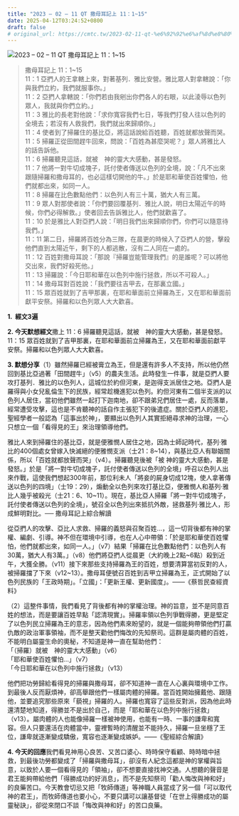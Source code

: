 ```yaml
---
title: "2023 – 02 – 11 QT 撒母耳記上 11：1~15"
date: 2025-04-12T03:24:52+0800
draft: false
# original_url: https://cmtc.tw/2023-02-11-qt-%e6%92%92%e6%af%8d%e8%80%b3%e8%a8%98%e4%b8%8a-11%ef%bc%9a115
---
```


![2023 – 02 – 11 QT 撒母耳記上 11：1~15](/images/qt.jpg  "2023 – 02 – 11 QT 撒母耳記上 11：1~15")

> 撒母耳記上 11：1~15  
> 11：1 亞捫人的王拿轄上來，對著基列．雅比安營。雅比眾人對拿轄說：「你與我們立約，我們就服事你。」  
> 11：2 亞捫人拿轄說：「你們若由我剜出你們各人的右眼，以此淩辱以色列眾人，我就與你們立約。」  
> 11：3 雅比的長老對他說：「求你寬容我們七日，等我們打發人往以色列的全境去；若沒有人救我們，我們就出來歸順你。」  
> 11：4 使者到了掃羅住的基比亞，將這話說給百姓聽，百姓就都放聲而哭。  
> 11：5 掃羅正從田間趕牛回來，問說：「百姓為甚麼哭呢？」眾人將雅比人的話告訴他。  
> 11：6 掃羅聽見這話，就被　神的靈大大感動，甚是發怒。  
> 11：7 他將一對牛切成塊子，託付使者傳送以色列的全境，說：「凡不出來跟隨掃羅和撒母耳的，也必這樣切開他的牛。」於是耶和華使百姓懼怕，他們就都出來，如同一人。  
> 11：8 掃羅在比色數點他們：以色列人有三十萬，猶大人有三萬。  
> 11：9 眾人對那使者說：「你們要回覆基列．雅比人說，明日太陽近午的時候，你們必得解救。」使者回去告訴雅比人，他們就歡喜了。  
> 11：10 於是雅比人對亞捫人說：「明日我們出來歸順你們，你們可以隨意待我們。」  
> 11：11 第二日，掃羅將百姓分為三隊，在晨更的時候入了亞捫人的營，擊殺他們直到太陽近午，剩下的人都逃散，沒有二人同在一處的。  
> 11：12 百姓對撒母耳說：「那說『掃羅豈能管理我們』的是誰呢？可以將他交出來，我們好殺死他。」  
> 11：13 掃羅說：「今日耶和華在以色列中施行拯救，所以不可殺人。」  
> 11：14 撒母耳對百姓說：「我們要往吉甲去，在那裏立國。」  
> 11：15 眾百姓就到了吉甲那裏，在耶和華面前立掃羅為王，又在耶和華面前獻平安祭。掃羅和以色列眾人大大歡喜。

**1.  經文3遍**

**2. 今天默想經文**撒上 11：6 掃羅聽見這話，就被　神的靈大大感動，甚是發怒。  
11：15 眾百姓就到了吉甲那裏，在耶和華面前立掃羅為王，又在耶和華面前獻平安祭。掃羅和以色列眾人大大歡喜。

**3. 默想分享**（1）雖然掃羅已經被膏立為王，但是還有許多人不支持，所以他仍然回到基比亞過著「田間趕牛」（v5）的農夫生活。此時發生一件事，就是亞捫人要攻打基列．雅比的以色列人，這城位於約但河東，是迦得支派居住之地。亞捫人是羅得與小女兒亂倫生下的民族，經常趁機進犯以色列。約但河東有二個半支派的以色列人居住，當初他們雖然一起打下迦南地，卻不跟弟兄們居住一處，反而落單，經常遭受攻擊，這也是不肯聽神的話自作主張犯下的後遣症。關於亞捫人的進犯，聖經學者一般認為「這事出於神」，要顯出以色列人其實拒絕尋求神的治理，一心只想立一個「看得見的王」來治理領導他們。

雅比人來到掃羅住的基比亞，就是便雅憫人居住之地，因為士師記時代，基列·雅比的400個處女曾嫁入快滅絕的便雅憫支派（士21：8~14），與基比亞人有聯姻關係，所以「百姓就都放聲而哭」（v4）。掃羅聽見後被「被 神的靈大大感動，甚是發怒。」於是「將一對牛切成塊子，託付使者傳送以色列的全境」呼召以色列人出來作戰，這使我們想起300年前，那位利未人「將妾的屍身切成12塊，使人拿著傳送以色列的四境」（士19：29），煽動全以色列來攻打基比亞，便雅憫人和基列·雅比人幾乎被殺光（士21：6、10~11）。現在，基比亞人掃羅「將一對牛切成塊子，託付使者傳送以色列的全境」，號召全以色列出來抵抗外敵，拯救基列·雅比人，形成鮮明對比。── 撒母耳記上綜合解讀

從亞捫人的攻擊、亞比人求救、掃羅的義怒與召聚百姓…，這一切背後都有神的掌權、編劇、引導。神不但在環境中引導，也在人心中帶領：「於是耶和華使百姓懼怕，他們就都出來，如同一人。」（v7）結果「掃羅在比色數點他們：以色列人有30萬，猶大人有3萬。」（v8）他們將亞捫人從晨更（大約晚上2點~6點）殺到近午，大獲全勝。（v11）接下來那些支持掃羅為王的百姓，想要清算當初反對的人，被掃羅擋了下來（v12~13）。撒母耳便號召百姓到吉甲立掃羅為王，正式開始了以色列民族的「王政時期」。「立國」：「更新王權、更新國度」。――《蔡哲民查經資料》

（2）這整件事情，我們看見了背後都有神的掌權治理。神的旨意，並不是同意百姓的想法，而是要讓百姓早點「認清現實」。掃羅率領以色列爭戰得勝，更是堅定了以色列民立掃羅為王的意志，因為他們素來盼望的，就是一個能夠帶領他們打贏仇敵的政治軍事領袖，而不是整天勸他們悔改的先知祭司。這群是屬肉體的百姓，不能明白屬靈生命的奧秘，不知道是神一直在幫助他們：  
「（掃羅）就被　神的靈大大感動」（v6）  
「耶和華使百姓懼怕…」（v7）  
「今日耶和華在以色列中施行拯救」（v13）

他們把功勞歸給看得見的掃羅與撒母耳，卻不知道神一直在人心裏與環境中工作。到最後人反而厭煩神，卻高舉跟他們一樣屬肉體的掃羅。當百姓開始擁戴他、跟隨他，並要追究那些原來「藐視」掃羅的人。掃羅也寬容了這些反對派，因為他此時還清楚地知道，得勝並不是出於自己，而是「耶和華在以色列中施行拯救」（v13）。屬肉體的人也能像掃羅一樣被神使用，也能有一時、一事的謙卑和寬容。但人只要還活在肉體當中，靈裡暫時的清醒並不能持久，掃羅一旦坐穩了王位，謙卑就逐漸變成驕傲，寬容也逐漸變成嫉妒。――《聖經綜合解讀》

**4. 今天的回應**我們看見神用心良苦、又苦口婆心、時時保守看顧、時時暗中拯救，到最後功勞都變成了「掃羅與撒母耳」，卻沒有人紀念這都是神的掌權與旨意，以致於人要一個看得見的「領袖」，卻不想要直接找神交通。人想聽的聲音是君王能夠帶給他們「得勝成功的好消息」，而不是先知祭司「勸人悔改與神和好」的良藥苦口。今天教會切忌又把「牧師傳道」等神職人員當成了另一個「可以取代神的君王」，而牧師傳道也要小心，不要只講可以讓基督徒「在世上得勝成功的屬靈秘訣」，卻從來閉口不談「悔改與神和好」的苦口良藥。